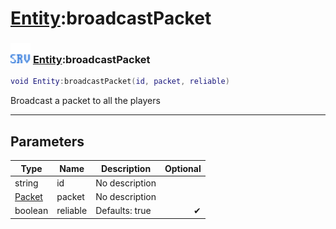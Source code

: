 # [Entity](../entity/README.md):broadcastPacket

### <img src="../../.gitbook/assets/server.png" width="32" height="32" /> [Entity](../entity/README.md):broadcastPacket

```lua
void Entity:broadcastPacket(id, packet, reliable)
```

Broadcast a packet to all the players<br>

-----------------
## Parameters

| Type   | Name | Description | Optional |
| ------ | ---- | ----------- | -------: |
| string | id | No description |  |
| [Packet](../packet/README.md) | packet | No description |  |
| boolean | reliable | Defaults: true | ✔ |
